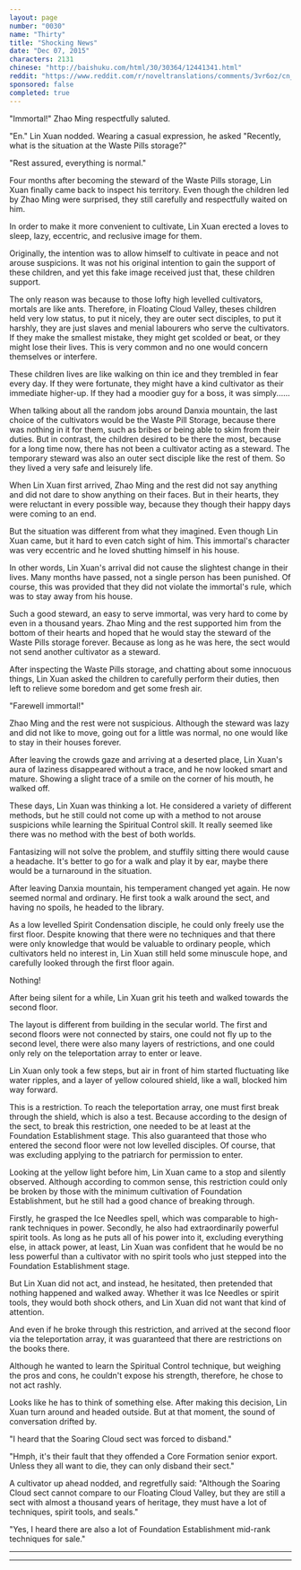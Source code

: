 ```yaml
---
layout: page
number: "0030"
name: "Thirty"
title: "Shocking News"
date: "Dec 07, 2015"
characters: 2131
chinese: "http://baishuku.com/html/30/30364/12441341.html"
reddit: "https://www.reddit.com/r/noveltranslations/comments/3vr6oz/cn_tempered_immortal_chapter_0030/"
sponsored: false
completed: true
---
```


"Immortal!" Zhao Ming respectfully saluted.

"En." Lin Xuan nodded. Wearing a casual expression, he asked "Recently, what is the situation at the Waste Pills storage?"

"Rest assured, everything is normal."

Four months after becoming the steward of the Waste Pills storage, Lin Xuan finally came back to inspect his territory. Even though the children led by Zhao Ming were surprised, they still carefully and respectfully waited on him.

In order to make it more convenient to cultivate, Lin Xuan erected a loves to sleep, lazy, eccentric, and reclusive image for them.

Originally, the intention was to allow himself to cultivate in peace and not arouse suspicions. It was not his original intention to gain the support of these children, and yet this fake image received just that, these children support.

The only reason was because to those lofty high levelled cultivators, mortals are like ants. Therefore, in Floating Cloud Valley, theses children held very low status, to put it nicely, they are outer sect disciples, to put it harshly, they are just slaves and menial labourers who serve the cultivators. If they make the smallest mistake, they might get scolded or beat, or they might lose their lives. This is very common and no one would concern themselves or interfere.

These children lives are like walking on thin ice and they trembled in fear every day. If they were fortunate, they might have a kind cultivator as their immediate higher-up. If they had a moodier guy for a boss, it was simply......

When talking about all the random jobs around Danxia mountain, the last choice of the cultivators would be the Waste Pill Storage, because there was nothing in it for them, such as bribes or being able to skim from their duties. But in contrast, the children desired to be there the most, because for a long time now, there has not been a cultivator acting as a steward. The temporary steward was also an outer sect disciple like the rest of them. So they lived a very safe and leisurely life.

When Lin Xuan first arrived, Zhao Ming and the rest did not say anything and did not dare to show anything on their faces. But in their hearts, they were reluctant in every possible way, because they though their happy days were coming to an end.

But the situation was different from what they imagined. Even though Lin Xuan came, but it hard to even catch sight of him. This immortal's character was very eccentric and he loved shutting himself in his house.

In other words, Lin Xuan's arrival did not cause the slightest change in their lives. Many months have passed, not a single person has been punished. Of course, this was provided that they did not violate the immortal's rule, which was to stay away from his house.

Such a good steward, an easy to serve immortal, was very hard to come by even in a thousand years. Zhao Ming and the rest supported him from the bottom of their hearts and hoped that he would stay the steward of the Waste Pills storage forever. Because as long as he was here, the sect would not send another cultivator as a steward.

After inspecting the Waste Pills storage, and chatting about some innocuous things, Lin Xuan asked the children to carefully perform their duties, then left to relieve some boredom and get some fresh air.

"Farewell immortal!"

Zhao Ming and the rest were not suspicious. Although the steward was lazy and did not like to move, going out for a little was normal, no one would like to stay in their houses forever.

After leaving the crowds gaze and arriving at a deserted place, Lin Xuan's aura of laziness disappeared without a trace, and he now looked smart and mature. Showing a slight trace of a smile on the corner of his mouth, he walked off.

These days, Lin Xuan was thinking a lot. He considered a variety of different methods, but he still could not come up with a method to not arouse suspicions while learning the Spiritual Control skill. It really seemed like there was no method with the best of both worlds.

Fantasizing will not solve the problem, and stuffily sitting there would cause a headache. It's better to go for a walk and play it by ear, maybe there would be a turnaround in the situation.

After leaving Danxia mountain, his temperament changed yet again. He now seemed normal and ordinary. He first took a walk around the sect, and having no spoils, he headed to the library.

As a low levelled Spirit Condensation disciple, he could only freely use the first floor. Despite knowing that there were no techniques and that there were only knowledge that would be valuable to ordinary people, which cultivators held no interest in, Lin Xuan still held some minuscule hope, and carefully looked through the first floor again.

Nothing!

After being silent for a while, Lin Xuan grit his teeth and walked towards the second floor.

The layout is different from building in the secular world. The first and second floors were not connected by stairs, one could not fly up to the second level, there were also many layers of restrictions, and one could only rely on the teleportation array to enter or leave.

Lin Xuan only took a few steps, but air in front of him started fluctuating like water ripples, and a layer of yellow coloured shield, like a wall, blocked him way forward.

This is a restriction. To reach the teleportation array, one must first break through the shield, which is also a test. Because according to the design of the sect, to break this restriction, one needed to be at least at the Foundation Establishment stage. This also guaranteed that those who entered the second floor were not low levelled disciples. Of course, that was excluding applying to the patriarch for permission to enter.

Looking at the yellow light before him, Lin Xuan came to a stop and silently observed. Although according to common sense, this restriction could only be broken by those with the minimum cultivation of Foundation Establishment, but he still had a good chance of breaking through.

Firstly, he grasped the Ice Needles spell, which was comparable to high-rank techniques in power. Secondly, he also had extraordinarily powerful spirit tools. As long as he puts all of his power into it, excluding everything else, in attack power, at least, Lin Xuan was confident that he would be no less powerful than a cultivator with no spirit tools who just stepped into the Foundation Establishment stage.

But Lin Xuan did not act, and instead, he hesitated, then pretended that nothing happened and walked away. Whether it was Ice Needles or spirit tools, they would both shock others, and Lin Xuan did not want that kind of attention.

And even if he broke through this restriction, and arrived at the second floor via the teleportation array, it was guaranteed that there are restrictions on the books there.

Although he wanted to learn the Spiritual Control technique, but weighing the pros and cons, he couldn't expose his strength, therefore, he chose to not act rashly.

Looks like he has to think of something else. After making this decision, Lin Xuan turn around and headed outside. But at that moment, the sound of conversation drifted by.

"I heard that the Soaring Cloud sect was forced to disband."

"Hmph, it's their fault that they offended a Core Formation senior export. Unless they all want to die, they can only disband their sect."

A cultivator up ahead nodded, and regretfully said: "Although the Soaring Cloud sect cannot compare to our Floating Cloud Valley, but they are still a sect with almost a thousand years of heritage, they must have a lot of techniques, spirit tools, and seals."

"Yes, I heard there are also a lot of Foundation Establishment mid-rank techniques for sale."

- - -
- - -
